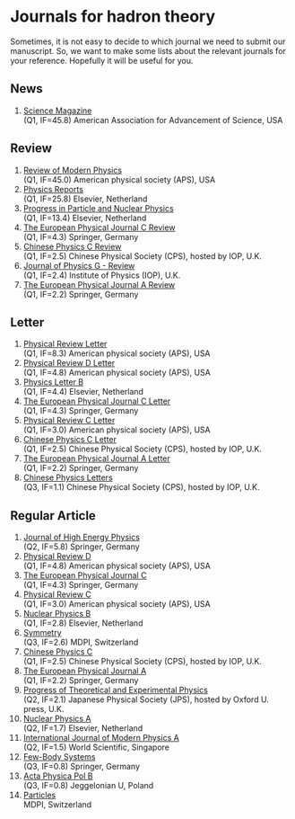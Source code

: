 # Journals for hadron theory

Sometimes, it is not easy to decide to which journal we need to submit our manuscript.
So, we want to make some lists about the relevant journals for your reference. Hopefully it will be useful for you.

## News
1. [Science Magazine](https://science.sciencemag.org)\
(Q1, IF=45.8) American Association for Advancement of Science, USA

## Review
1. [Review of Modern Physics](https://journals.aps.org/rmp/)\
(Q1, IF=45.0) American physical society (APS), USA
2. [Physics Reports](https://www.journals.elsevier.com/physics-reports)\
(Q1, IF=25.8) Elsevier, Netherland
3. [Progress in Particle and Nuclear Physics](https://www.sciencedirect.com/journal/progress-in-particle-and-nuclear-physics)\
(Q1, IF=13.4) Elsevier, Netherland
4. [The European Physical Journal C Review](https://www.springer.com/journal/10052)\
(Q1, IF=4.3) Springer, Germany
5. [Chinese Physics C Review](https://iopscience.iop.org/journal/1674-1137)\
(Q1, IF=2.5) Chinese Physical Society (CPS), hosted by IOP, U.K.
6. [Journal of Physics G - Review](https://iopscience.iop.org/journal/0954-3899)\
(Q1, IF=2.4) Institute of Physics (IOP), U.K.
7. [The European Physical Journal A Review](https://www.springer.com/journal/10050/)\
(Q1, IF=2.2) Springer, Germany


## Letter
1. [Physical Review Letter](https://journals.aps.org/prl/)\
(Q1, IF=8.3) American physical society (APS), USA
2. [Physical Review D Letter](https://journals.aps.org/prd/)\
(Q1, IF=4.8) American physical society (APS), USA
3. [Physics Letter B](https://www.journals.elsevier.com/physics-letters-b)\
(Q1, IF=4.4) Elsevier, Netherland 
4. [The European Physical Journal C Letter](https://www.springer.com/journal/10052)\
(Q1, IF=4.3) Springer, Germany
5. [Physical Review C Letter]()\
(Q1, IF=3.0) American physical society (APS), USA
6. [Chinese Physics C Letter](https://iopscience.iop.org/journal/1674-1137)\
(Q1, IF=2.5) Chinese Physical Society (CPS), hosted by IOP, U.K.
7. [The European Physical Journal A Letter](https://www.springer.com/journal/10050/)\
(Q1, IF=2.2) Springer, Germany
8. [Chinese Physics Letters](https://iopscience.iop.org/journal/0256-307X)\
(Q3, IF=1.1) Chinese Physical Society (CPS), hosted by IOP, U.K.



## Regular Article
1. [Journal of High Energy Physics](https://www.springer.com/journal/13130)\
(Q2, IF=5.8) Springer, Germany
2. [Physical Review D](https://journals.aps.org/prd/)\
(Q1, IF=4.8) American physical society (APS), USA
3. [The European Physical Journal C](https://www.springer.com/journal/10052)\
(Q1, IF=4.3) Springer, Germany
4. [Physical Review C](https://journals.aps.org/prc/)\
(Q1, IF=3.0) American physical society (APS), USA
5. [Nuclear Physics B](https://www.sciencedirect.com/journal/nuclear-physics-b)\
(Q1, IF=2.8) Elsevier, Netherland
6. [Symmetry](https://www.mdpi.com/journal/symmetry)\
(Q3, IF=2.6) MDPI, Switzerland 
7. [Chinese Physics C](https://iopscience.iop.org/journal/1674-1137)\
(Q1, IF=2.5) Chinese Physical Society (CPS), hosted by IOP, U.K.
8. [The European Physical Journal A](https://www.springer.com/journal/10050/)\
(Q1, IF=2.2) Springer, Germany
9. [Progress of Theoretical and Experimental Physics]()\
(Q2, IF=2.1) Japanese Physical Society (JPS), hosted by Oxford U. press, U.K.
10. [Nuclear Physics A](https://www.sciencedirect.com/journal/nuclear-physics-a)\
(Q2, IF=1.7) Elsevier, Netherland 
11. [International Journal of Modern Physics A](https://www.worldscientific.com/worldscinet/ijmpa)\
(Q2, IF=1.5) World Scientific, Singapore
12. [Few-Body Systems](https://www.springer.com/journal/601)\
(Q3, IF=0.8) Springer, Germany
13. [Acta Physica Pol B](http://www.actaphys.uj.edu.pl)\
(Q3, IF=0.8) Jeggelonian U, Poland
14. [Particles](https://www.mdpi.com/journal/particles)\
MDPI, Switzerland
